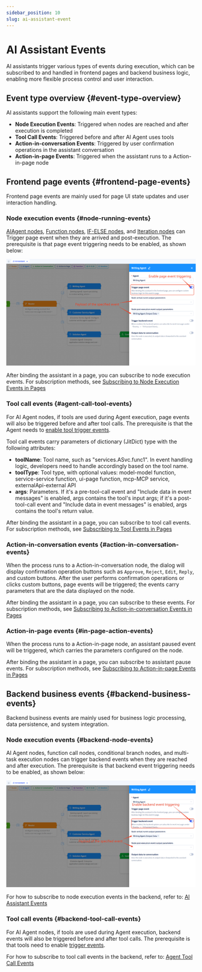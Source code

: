 ```yaml
---
sidebar_position: 10
slug: ai-assistant-event
---
```


# AI Assistant Events

AI assistants trigger various types of events during execution, which can be subscribed to and handled in frontend pages and backend business logic, enabling more flexible process control and user interaction.

## Event type overview {#event-type-overview}
AI assistants support the following main event types:
- **Node Execution Events**: Triggered when nodes are reached and after execution is completed
- **Tool Call Events**: Triggered before and after AI Agent uses tools
- **Action-in-conversation Events**: Triggered by user confirmation operations in the assistant conversation
- **Action-in-page Events**: Triggered when the assistant runs to a Action-in-page node

## Frontend page events {#frontend-page-events}
Frontend page events are mainly used for page UI state updates and user interaction handling. 

### Node execution events {#node-running-events}
[AIAgent nodes](./process-orchestration-node-configuration#ai-agent), [Function nodes](./process-orchestration-node-configuration#function), [IF-ELSE nodes](./process-orchestration-node-configuration#if-else), and [Iteration nodes](./process-orchestration-node-configuration#iteration) can Trigger page event when they are arrived and post-execution. The prerequisite is that page event triggering needs to be enabled, as shown below:

![AI助理-工作区事件-配置](./img/assistant/assistant-workspace-event.png)

After binding the assistant in a page, you can subscribe to node execution events. For subscription methods, see [Subscribing to Node Execution Events in Pages](../using-ai-in-portals-and-pages/using-ai-assistants-in-component-pages#subscribe-node-running-events)


### Tool call events {#agent-call-tool-events}
For AI Agent nodes, if tools are used during Agent execution, page events will also be triggered before and after tool calls. The prerequisite is that the Agent needs to [enable tool trigger events](../ai-agent/agent-tools#tool-function-call-pre-post-event-triggering).

Tool call events carry parameters of dictionary (JitDict) type with the following attributes:
- **toolName**: Tool name, such as "services.ASvc.func1". In event handling logic, developers need to handle accordingly based on the tool name.
- **toolType**: Tool type, with optional values: model-model function, service-service function, ui-page function, mcp-MCP service, externalApi-external API
- **args**: Parameters. If it's a pre-tool-call event and "Include data in event messages" is enabled, args contains the tool's input args; if it's a post-tool-call event and "Include data in event messages" is enabled, args contains the tool's return value.

After binding the assistant in a page, you can subscribe to tool call events. For subscription methods, see [Subscribing to Tool Events in Pages](../using-ai-in-portals-and-pages/using-ai-assistants-in-component-pages#subscribe-call-tool-events)


### Action-in-conversation events {#action-in-conversation-events} 
When the process runs to a Action-in-conversation node, the dialog will display confirmation operation buttons such as `Approve`, `Reject`, `Edit`, `Reply`, and custom buttons.
After the user performs confirmation operations or clicks custom buttons, page events will be triggered; the events carry parameters that are the data displayed on the node.

After binding the assistant in a page, you can subscribe to these events. For subscription methods, see [Subscribing to Action-in-conversation  Events in Pages](../using-ai-in-portals-and-pages/using-ai-assistants-in-component-pages#subscribe-action-in-conversation-events)


### Action-in-page events {#in-page-action-events} 
When the process runs to a Action-in-page node, an assistant paused event will be triggered, which carries the parameters configured on the node.

After binding the assistant in a page, you can subscribe to assistant pause events. For subscription methods, see [Subscribing to Action-in-page Events in Pages](../using-ai-in-portals-and-pages/using-ai-assistants-in-component-pages#subscribe-action-in-page-events)


## Backend business events {#backend-business-events}
Backend business events are mainly used for business logic processing, data persistence, and system integration.

### Node execution events {#backend-node-events}
AI Agent nodes, function call nodes, conditional branch nodes, and multi-task execution nodes can trigger backend events when they are reached and after execution. The prerequisite is that backend event triggering needs to be enabled, as shown below:

![AI助理-后端事件-配置](./img/assistant/assistant-backend-event.png)

For how to subscribe to node execution events in the backend, refer to: [AI Assistant Events](../business-logic-development/event-handling#ai-assistant-events)

### Tool call events {#backend-tool-call-events}
For AI Agent nodes, if tools are used during Agent execution, backend events will also be triggered before and after tool calls. The prerequisite is that tools need to enable [trigger events](../ai-agent/agent-tools#tool-function-call-pre-post-event-triggering).

For how to subscribe to tool call events in the backend, refer to: [Agent Tool Call Events](../business-logic-development/event-handling#agent-tool-call-events)
